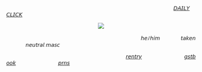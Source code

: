 ⠀⠀⠀⠀⠀⠀⠀⠀⠀⠀⠀⠀⠀⠀⠀⠀⠀⠀ ⠀⠀⠀⠀⠀⠀⠀⠀⠀⠀⠀⠀⠀⠀⠀⠀⠀⠀⠀⠀⠀⠀⠀⠀⠀[𝘋𝘈𝘐𝘓𝘠 𝘊𝘓𝘐𝘊𝘒](https://arab.org/click-to-help/)

<p align="center">
  <img src="https://media.discordapp.net/attachments/1188404571798781983/1230987756331864135/XIIII-4--unscreen.gif?ex=663551af&is=6622dcaf&hm=f470c90031ffe773d3bb06688f111772500b887030a314e06e5f34d43b1584a0&=" />
</p>

⠀⠀⠀⠀⠀⠀⠀⠀⠀⠀⠀⠀⠀⠀⠀⠀⠀⠀⠀⠀⠀⠀⠀⠀ ⠀ ⠀⠀⠀    ⠀⠀⠀⠀ ⠀ 𝘩𝘦ﾉ𝘩𝘪𝘮 ⠀⠀⠀⠀⠀𝘵𝘢𝘬𝘦𝘯 ⠀⠀⠀⠀⠀𝘯𝘦𝘶𝘵𝘳𝘢𝘭 𝘮𝘢𝘴𝘤

⠀⠀⠀⠀⠀⠀⠀⠀⠀⠀⠀⠀⠀⠀⠀⠀⠀⠀⠀⠀⠀⠀⠀⠀⠀⠀⠀⠀⠀⠀⠀[𝘳𝘦𝘯𝘵𝘳𝘺](https://rentry.co/the-bloodhound)⠀⠀⠀⠀⠀⠀⠀⠀⠀⠀⠀[𝘨𝘴𝘵𝘣𝘰𝘰𝘬](https://kecchori.123guestbook.com/)⠀⠀⠀⠀⠀⠀⠀⠀⠀⠀⠀[𝘱𝘳𝘯𝘴](https://en.pronouns.page/@kewiwo)
